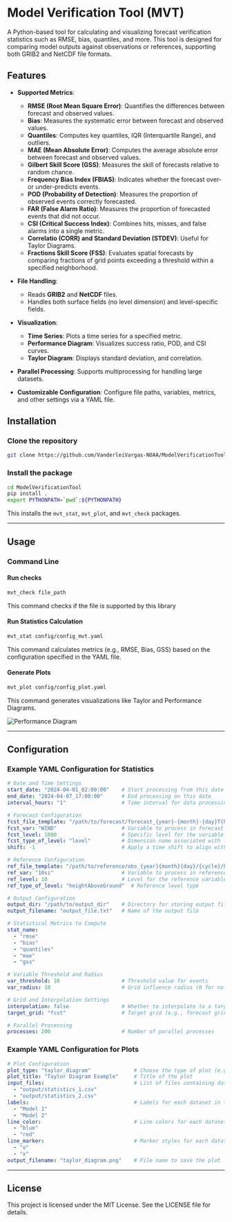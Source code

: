 # Model Verification Tool (MVT)

A Python-based tool for calculating and visualizing forecast verification statistics such as RMSE, bias, quantiles, and more. This tool is designed for comparing model outputs against observations or references, supporting both GRIB2 and NetCDF file formats.

## Features

- **Supported Metrics**:
  - **RMSE (Root Mean Square Error)**: Quantifies the differences between forecast and observed values.
  - **Bias**: Measures the systematic error between forecast and observed values.
  - **Quantiles**: Computes key quantiles, IQR (Interquartile Range), and outliers.
  - **MAE (Mean Absolute Error)**: Computes the average absolute error between forecast and observed values.
  - **Gilbert Skill Score (GSS)**: Measures the skill of forecasts relative to random chance.
  - **Frequency Bias Index (FBIAS)**: Indicates whether the forecast over- or under-predicts events.
  - **POD (Probability of Detection)**: Measures the proportion of observed events correctly forecasted.
  - **FAR (False Alarm Ratio)**: Measures the proportion of forecasted events that did not occur.
  - **CSI (Critical Success Index)**: Combines hits, misses, and false alarms into a single metric.
  - **Correlatio (CORR) and Standard Deviation (STDEV)**: Useful for Taylor Diagrams.
  - **Fractions Skill Score (FSS)**: Evaluates spatial forecasts by comparing fractions of grid points exceeding a threshold within a specified neighborhood.

- **File Handling**:
  - Reads **GRIB2** and **NetCDF** files.
  - Handles both surface fields (no level dimension) and level-specific fields.

- **Visualization**:
  - **Time Series**: Plots a time series for a specified metric.
  - **Performance Diagram**: Visualizes success ratio, POD, and CSI curves.
  - **Taylor Diagram**: Displays standard deviation, and correlation.

- **Parallel Processing**: Supports multiprocessing for handling large datasets.

- **Customizable Configuration**: Configure file paths, variables, metrics, and other settings via a YAML file.

## Installation

### Clone the repository

```bash
git clone https://github.com/VanderleiVargas-NOAA/ModelVerificationTool.git
```

### Install the package

```bash
cd ModelVerificationTool
pip install .
export PYTHONPATH=`pwd`:${PYTHONPATH}
```

This installs the `mvt_stat`, `mvt_plot`, and `mvt_check` packages.

---

## Usage

### Command Line

#### Run checks

```bash
mvt_check file_path
```

This command checks if the file is supported by this library

#### Run Statistics Calculation

```bash
mvt_stat config/config_mvt.yaml
```

This command calculates metrics (e.g., RMSE, Bias, GSS) based on the configuration specified in the YAML file.

#### Generate Plots

```bash
mvt_plot config/config_plot.yaml
```

This command generates visualizations like Taylor and Performance Diagrams.

![Performance Diagram](https://raw.githubusercontent.com/VanderleiVargas-NOAA/ModelVerificationTool/develop/tests/examples/pd_refc.png "Performance Diagram Example")


---

## Configuration

### Example YAML Configuration for Statistics

```yaml
# Date and Time Settings
start_date: "2024-04-01_02:00:00"    # Start processing from this date
end_date: "2024-04-07_17:00:00"      # End processing on this date
interval_hours: "1"                  # Time interval for data processing in hours

# Forecast Configuration
fcst_file_template: "/path/to/forecast/forecast_{year}-{month}-{day}T{hour}:00:00.nc"
fcst_var: "WIND"                     # Variable to process in forecast files
fcst_level: 1000                     # Specific level for the variable (if applicable)
fcst_type_of_level: "level"          # Dimension name associated with levels
shift: -1                            # Apply a time shift to align with observations

# Reference Configuration
ref_file_template: "/path/to/reference/obs_{year}{month}{day}/{cycle}/hrrr.t{hour}z.wrfprsf00.grib2"
ref_var: "10si"                      # Variable to process in reference files
ref_level: 10                        # Level for the reference variable
ref_type_of_level: "heightAboveGround"  # Reference level type

# Output Configuration
output_dir: "/path/to/output_dir"    # Directory for storing output files
output_filename: "output_file.txt"   # Name of the output file

# Statistical Metrics to Compute
stat_name:
  - "rmse"
  - "bias"
  - "quantiles"
  - "mae"
  - "gss"

# Variable Threshold and Radius
var_threshold: 10                    # Threshold value for events
var_radius: 10                       # Grid influence radius (0 for no influence)

# Grid and Interpolation Settings
interpolation: false                 # Whether to interpolate to a target grid
target_grid: "fcst"                  # Target grid (e.g., forecast grid)

# Parallel Processing
processes: 200                       # Number of parallel processes
```

### Example YAML Configuration for Plots

```yaml
# Plot Configuration
plot_type: "taylor_diagram"              # Choose the type of plot (e.g., taylor_diagram, performance_diagram, time_series)
plot_title: "Taylor Diagram Example"     # Title of the plot
input_files:                             # List of files containing data for the plot
  - "output/statistics_1.csv"
  - "output/statistics_2.csv"
labels:                                  # Labels for each dataset in the plot
  - "Model 1"
  - "Model 2"
line_color:                              # Line colors for each dataset
  - "blue"
  - "red"
line_marker:                             # Marker styles for each dataset
  - "o"
  - "x"
output_filename: "taylor_diagram.png"    # File name to save the plot
```

---

## License

This project is licensed under the MIT License. See the LICENSE file for details.

